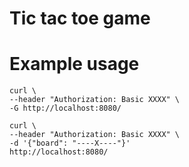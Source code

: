 # Tic tac toe game

# Example usage

```
curl \
--header "Authorization: Basic XXXX" \
-G http://localhost:8080/

curl \
--header "Authorization: Basic XXXX" \
-d '{"board": "----X----"}'
http://localhost:8080/
```
